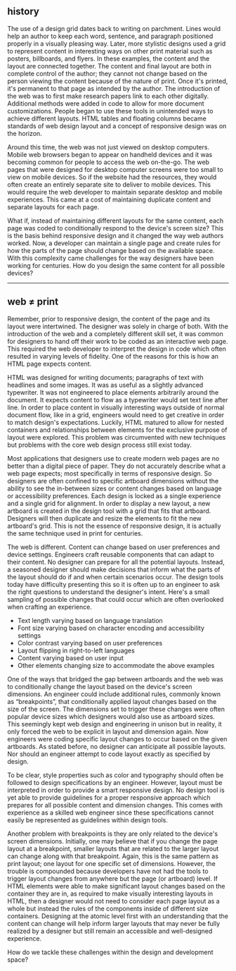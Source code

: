 ## history
The use of a design grid dates back to writing on parchment. Lines would help an author to keep each word, sentence, and paragraph positioned properly in a visually pleasing way. Later, more stylistic designs used a grid to represent content in interesting ways on other print material such as posters, billboards, and flyers. In these examples, the content and the layout are connected together. The content and final layout are both in complete control of the author; they cannot not change based on the person viewing the content because of the nature of print. Once it's printed, it's permanent to that page as intended by the author.
The introduction of the web was to first make research papers link to each other digitally. Additional methods were added in code to allow for more document customizations. People began to use these tools in unintended ways to achieve different layouts. HTML tables and floating columns became standards of web design layout and a concept of responsive design was on the horizon.

Around this time, the web was not just viewed on desktop computers. Mobile web browsers began to appear on handheld devices and it was becoming common for people to access the web on-the-go. The web pages that were designed for desktop computer screens were too small to view on mobile devices. So if the website had the resources, they would often create an entirely separate site to deliver to mobile devices. This would require the web developer to maintain separate desktop and mobile experiences. This came at a cost of maintaining duplicate content and separate layouts for each page.

What if, instead of maintaining different layouts for the same content, each page was coded to conditionally respond to the device's screen size? This is the basis behind responsive design and it changed the way web authors worked. Now, a developer can maintain a single page and create rules for how the parts of the page should change based on the available space. With this complexity came challenges for the way designers have been working for centuries. How do you design the same content for all possible devices?

---

## web ≠ print
Remember, prior to responsive design, the content of the page and its layout were intertwined. The designer was solely in charge of both. With the introduction of the web and a completely different skill set, it was common for designers to hand off their work to be coded as an interactive web page. This required the web developer to interpret the design in code which often resulted in varying levels of fidelity. One of the reasons for this is how an HTML page expects content.

HTML was designed for writing documents; paragraphs of text with headlines and some images. It was as useful as a slightly advanced typewriter. It was not engineered to place elements arbitrarily around the document. It expects content to flow as a typewriter would set text line after line. In order to place content in visually interesting ways outside of normal document flow, like in a grid, engineers would need to get creative in order to match design's expectations. Luckily, HTML matured to allow for nested containers and relationships between elements for the exclusive purpose of layout were explored. This problem was circumvented with new techniques but problems with the core web design process still exist today.

Most applications that designers use to create modern web pages are no better than a digital piece of paper. They do not accurately describe what a web page expects; most specifically in terms of responsive design. So designers are often confined to specific artboard dimensions without the ability to see the in-between sizes or content changes based on language or accessibility preferences. Each design is locked as a single experience and a single grid for alignment. In order to display a new layout, a new artboard is created in the design tool with a grid that fits that artboard. Designers will then duplicate and resize the elements to fit the new artboard's grid. This is not the essence of responsive design, it is actually the same technique used in print for centuries.

The web is different. Content can change based on user preferences and device settings. Engineers craft reusable components that can adapt to their content. No designer can prepare for all the potential layouts. Instead, a seasoned designer should make decisions that inform what the parts of the layout should do if and when certain scenarios occur. The design tools today have difficulty presenting this so it is often up to an engineer to ask the right questions to understand the designer's intent. Here's a small sampling of possible changes that could occur which are often overlooked when crafting an experience.

- Text length varying based on language translation
- Font size varying based on character encoding and accessibility settings
- Color contrast varying based on user preferences
- Layout flipping in right-to-left languages
- Content varying based on user input
- Other elements changing size to accommodate the above examples

One of the ways that bridged the gap between artboards and the web was to conditionally change the layout based on the device's screen dimensions. An engineer could include additional rules, commonly known as “breakpoints”, that conditionally applied layout changes based on the size of the screen. The dimensions set to trigger these changes were often popular device sizes which designers would also use as artboard sizes. This seemingly kept web design and engineering in unison but in reality, it only forced the web to be explicit in layout and dimension again. Now engineers were coding specific layout changes to occur based on the given artboards. As stated before, no designer can anticipate all possible layouts. Nor should an engineer attempt to code layout exactly as specified by design.

To be clear, style properties such as color and typography should often be followed to design specifications by an engineer. However, layout must be interpreted in order to provide a smart responsive design. No design tool is yet able to provide guidelines for a proper responsive approach which prepares for all possible content and dimension changes. This comes with experience as a skilled web engineer since these specifications cannot easily be represented as guidelines within design tools.

Another problem with breakpoints is they are only related to the device's screen dimensions. Initially, one may believe that if you change the page layout at a breakpoint, smaller layouts that are related to the larger layout can change along with that breakpoint. Again, this is the same pattern as print layout; one layout for one specific set of dimensions. However, the trouble is compounded because developers have not had the tools to trigger layout changes from anywhere but the page (or artboard) level. If HTML elements were able to make significant layout changes based on the container they are in, as required to make visually interesting layouts in HTML, then a designer would not need to consider each page layout as a whole but instead the rules of the components inside of different size containers. Designing at the atomic level first with an understanding that the content can change will help inform larger layouts that may never be fully realized by a designer but still remain an accessible and well-designed experience.

How do we tackle these challenges within the design and development space?

